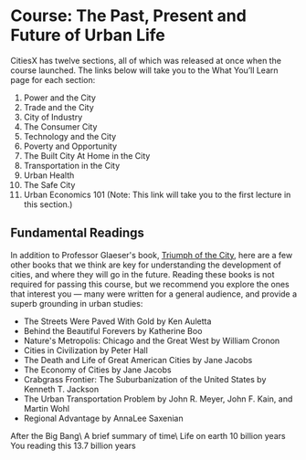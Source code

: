 # Course: The Past, Present and Future of Urban Life

​CitiesX has twelve sections, all of which was released at once when the course launched. The links below will take you to the What You’ll Learn page for each section:

1. Power and the City
2. Trade and the City
3. City of Industry
4. The Consumer City
5. Technology and the City
6. Poverty and Opportunity
7. The Built City At Home in the City
8. Transportation in the City
9. Urban Health
10. The Safe City
11. Urban Economics 101 \(Note: This link will take you to the first lecture in this section.\)

## Fundamental Readings

In addition to Professor Glaeser's book, [Triumph of the City](https://courses.edx.org/courses/course-v1:HarvardX+Urban101x+3T2020/183d28fa31c846b8ac31d89debdb415b/), here are a few other books that we think are key for understanding the development of cities, and where they will go in the future. Reading these books is not required for passing this course, but we recommend you explore the ones that interest you — many were written for a general audience, and provide a superb grounding in urban studies:

* The Streets Were Paved With Gold by Ken Auletta
* Behind the Beautiful Forevers by Katherine Boo
* Nature's Metropolis: Chicago and the Great West by William Cronon
* Cities in Civilization by Peter Hall
* The Death and Life of Great American Cities by Jane Jacobs
* The Economy of Cities by Jane Jacobs
* Crabgrass Frontier: The Suburbanization of the United States  by Kenneth T. Jackson
* The Urban Transportation Problem by John R. Meyer, John F. Kain, and Martin Wohl
* Regional Advantage by AnnaLee Saxenian



After the Big Bang\ A brief summary of time\ Life on earth 10 billion years You reading this 13.7 billion years







